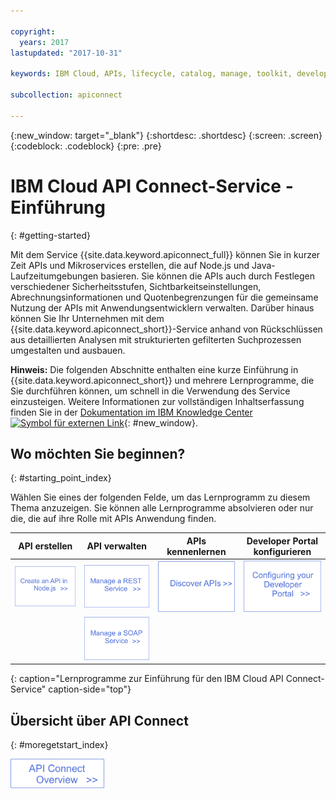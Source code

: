 ```yaml
---

copyright:
  years: 2017
lastupdated: "2017-10-31"

keywords: IBM Cloud, APIs, lifecycle, catalog, manage, toolkit, develop, dev portal

subcollection: apiconnect

---
```



{:new_window: target="_blank"}
{:shortdesc: .shortdesc}
{:screen: .screen}
{:codeblock: .codeblock}
{:pre: .pre}

# IBM Cloud API Connect-Service - Einführung
{: #getting-started}

Mit dem Service {{site.data.keyword.apiconnect_full}} können Sie
in kurzer Zeit APIs und Mikroservices erstellen, die auf Node.js und Java-Laufzeitumgebungen basieren. Sie können die APIs auch durch Festlegen verschiedener Sicherheitsstufen, Sichtbarkeitseinstellungen, Abrechnungsinformationen und Quotenbegrenzungen für die gemeinsame Nutzung der APIs mit Anwendungsentwicklern verwalten. Darüber hinaus können Sie Ihr Unternehmen mit dem {{site.data.keyword.apiconnect_short}}-Service anhand von Rückschlüssen aus detaillierten Analysen mit strukturierten gefilterten Suchprozessen umgestalten und ausbauen.

**Hinweis:** Die folgenden Abschnitte enthalten eine kurze Einführung in {{site.data.keyword.apiconnect_short}} und mehrere Lernprogramme, die Sie durchführen können, um schnell in die Verwendung des Service einzusteigen. Weitere Informationen zur vollständigen Inhaltserfassung finden Sie in der [Dokumentation im IBM Knowledge Center ![Symbol für externen Link](../icons/launch-glyph.svg "Symbol für externen Link")](https://www.ibm.com/support/knowledgecenter/SSFS6T/mapfiles/getting_started_bluemix.html){: #new_window}.

## Wo möchten Sie beginnen?
{: #starting_point_index}

Wählen Sie eines der folgenden Felde, um das Lernprogramm zu diesem Thema anzuzeigen.  Sie können alle Lernprogramme absolvieren oder nur die, die auf ihre Rolle mit APIs Anwendung finden.

| API erstellen | API verwalten | APIs kennenlernen | Developer Portal konfigurieren | 
|---------------|------------------------|---------------|-----------------|
| <a href="/docs/services/apiconnect/tutorials?topic=apiconnect-tut_create_api_node"> <img src="/images/art_create_api_node.png" width="200" alt="API mit Node.js erstellen" /></a> | <a href="/docs/services/apiconnect/tutorials?topic=apiconnect-tut_rest_landing"> <img src="/images/art_manage_rest_service.png" width="200" alt="REST-Service verwalten" /></a> | <a href="/docs/services/apiconnect/tutorials?topic=apiconnect-tut_discover_apis"> <img src="/images/art_discover_apis.png" width="200" alt="APIs erkennen" /></a> | <a href="/docs/services/apiconnect/tutorials?topic=apiconnect-tut_config_dev_portal"> <img src="/images/art_configure_dev_portal.png" width="200" alt="Developer Portal konfigurieren" /></a> | 
| | <a href="/docs/services/apiconnect/tutorials?topic=apiconnect-tut_manage_soap_api"> <img src="/images/art_manage_soap_service.png" width="200" alt="SOAP-Service verwalten" /></a> | | |
{: caption="Lernprogramme zur Einführung für den IBM Cloud API Connect-Service" caption-side="top"}

## Übersicht über API Connect
{: #moregetstart_index}

<a href="/docs/services/apiconnect?topic=apiconnect-about_apic_overview"> <img src="/images/art_apic_overview.png" width="150" alt="Link zu Übersichtsmaterial für API Connect"></a>





